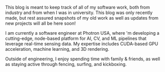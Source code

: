 This blog is meant to keep track of all of my software work, both from industry and from when I was in university. This blog was only recently made, but rest assured snapshots of my old work as well as updates from new projects will all be here soon!

I am currently a software engineer at Photron USA, where 'm developing a cutting-edge, node-based platform for AI, CV, and ML pipelines that leverage real-time sensing data. My expertise includes CUDA-based GPU acceleration, machine learning, and 3D rendering.

Outside of engineering, I enjoy spending time with family & friends, as well as staying active through fencing, surfing, and kickboxing. 